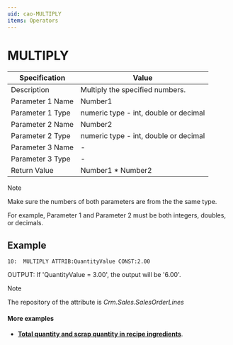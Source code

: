 ```yaml
---
uid: cao-MULTIPLY
items: Operators
---
```


# MULTIPLY 

| Specification         | Value                                                        |
| --------------------- | ------------------------------------------------------------ |
| Description           | Multiply the specified numbers.           |
| Parameter 1 Name      | Number1                                                        |
| Parameter 1 Type      | numeric type - int, double or decimal                                    |
| Parameter 2 Name      | Number2                                                            |
| Parameter 2 Type      | numeric type - int, double or decimal                                                           |
| Parameter 3 Name      | -                                                            |
| Parameter 3 Type      | -                                                            |
| Return Value          | Number1 * Number2                                                         |

> [!NOTE]
> 
> Make sure the numbers of both parameters are from the the same type. 
> 
> For example, Parameter 1 and Parameter 2 must be both integers, doubles, or decimals.

## Example

```
10:  MULTIPLY ATTRIB:QuantityValue CONST:2.00                
```
OUTPUT: If 'QuantityValue = 3.00', the output will be '6.00'.

> [!NOTE]
> 
> The repository of the attribute is *Crm.Sales.SalesOrderLines*


#### More examples

- **[Total quantity and scrap quantity in recipe ingredients](https://docs.erp.net/tech/advanced/calculated-attributes/examples/total-quantity-and-scrap-in-recipe-ingredients.html)**.

